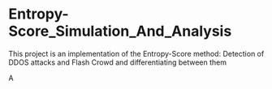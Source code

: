 # Entropy-Score_Simulation_And_Analysis
This project is an implementation of the Entropy-Score method: Detection of DDOS attacks and Flash Crowd and differentiating between them

A
